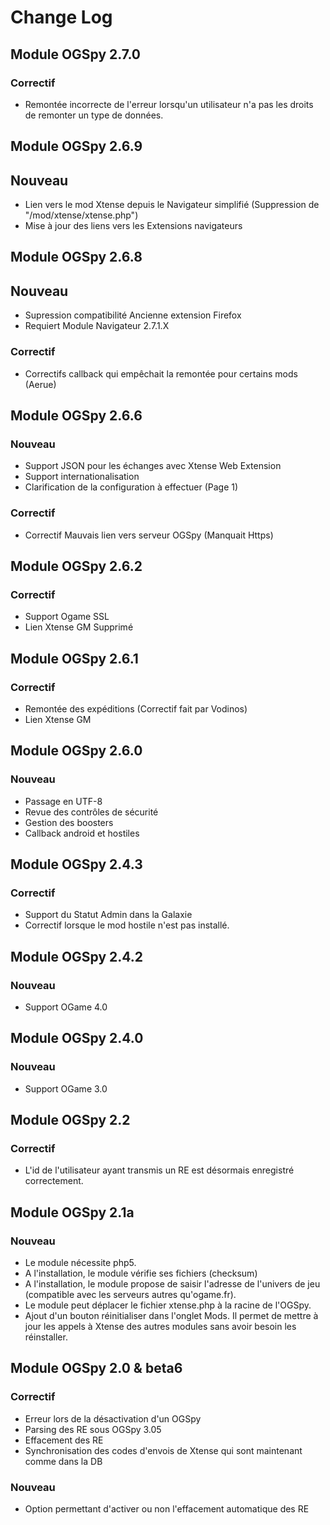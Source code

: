 # Change Log #

## Module OGSpy 2.7.0 ##

### Correctif ###
* Remontée incorrecte de l'erreur lorsqu'un utilisateur n'a pas les droits de remonter un type de données.

## Module OGSpy 2.6.9 ##

## Nouveau ##
* Lien vers le mod Xtense depuis le Navigateur simplifié (Suppression de "/mod/xtense/xtense.php")
* Mise à jour des liens vers les Extensions navigateurs

## Module OGSpy 2.6.8 ##

## Nouveau ##
* Supression compatibilité Ancienne extension Firefox
* Requiert Module Navigateur 2.7.1.X

### Correctif ###
* Correctifs callback qui empêchait la remontée pour certains mods (Aerue)

## Module OGSpy 2.6.6 ##

### Nouveau ###
* Support JSON pour les échanges avec Xtense Web Extension
* Support internationalisation
* Clarification de la configuration à effectuer (Page 1)

### Correctif ###
* Correctif Mauvais lien vers serveur OGSpy (Manquait Https)

## Module OGSpy 2.6.2 ##

### Correctif ###
* Support Ogame SSL
* Lien Xtense GM Supprimé

## Module OGSpy 2.6.1 ##
### Correctif ###
* Remontée des expéditions (Correctif fait par Vodinos)
* Lien Xtense GM
## Module OGSpy 2.6.0 ##

### Nouveau ###
* Passage en UTF-8
* Revue des contrôles de sécurité
* Gestion des boosters
* Callback android et hostiles

## Module OGSpy 2.4.3 ##
### Correctif ###
* Support du Statut Admin dans la Galaxie
* Correctif lorsque le mod hostile n'est pas installé.

## Module OGSpy 2.4.2 ##
### Nouveau ###
* Support OGame 4.0

## Module OGSpy 2.4.0 ##
### Nouveau ###
* Support OGame 3.0

## Module OGSpy 2.2 ##
### Correctif ###
* L'id de l'utilisateur ayant transmis un RE est désormais enregistré correctement.

## Module OGSpy 2.1a ##
### Nouveau ###
* Le module nécessite php5.
* A l'installation, le module vérifie ses fichiers (checksum)
* A l'installation, le module propose de saisir l'adresse de l'univers de jeu (compatible avec les serveurs autres qu'ogame.fr).
* Le module peut déplacer le fichier xtense.php à la racine de l'OGSpy.
* Ajout d'un bouton réinitialiser dans l'onglet Mods. Il permet de mettre à jour les appels à Xtense des autres modules sans avoir besoin les réinstaller.

## Module OGSpy 2.0 & beta6 ##
### Correctif ###
* Erreur lors de la désactivation d'un OGSpy
* Parsing des RE sous OGSpy 3.05
* Effacement des RE
* Synchronisation des codes d'envois de Xtense qui sont maintenant comme dans la DB
### Nouveau ###
* Option permettant d'activer ou non l'effacement automatique des RE